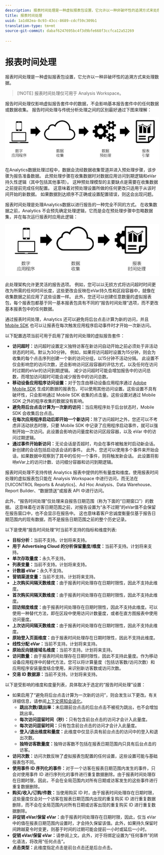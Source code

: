 ```yaml
---
description: 报表时间处理是一种虚拟报表包设置，它允许以一种非破坏性的追溯方式来处理数据。
title: 报表时间处理
uuid: 1a1d82ea-8c93-43cc-8689-cdcf59c309b1
translation-type: tm+mt
source-git-commit: dabaf6247695bc4f3d9bfe668f3ccfca12a52269

---
```



# 报表时间处理

报表时间处理是一种虚拟报表包设置，它允许以一种非破坏性的追溯方式来处理数据。

>[!NOTE] 报表时间处理仅可用于 Analysis Workspace。

报告时间处理仅影响虚拟报告套件中的数据，不会影响基本报告套件中的任何数据或数据收集。 报告时间处理与传统分析处理之间的区别最好通过下图来理解：

![Google1](assets/google1.jpg)

在Analytics数据处理过程中，数据会流经数据收集管道并进入预处理步骤，该步骤为报告准备数据。 此预处理步骤在收集数据时对数据应用访问到期逻辑和eVar持久性逻辑（其中包括其他事项）。 这种预处理模型的主要缺点是需要在收集数据之前提前完成任何配置。 这意味着对预处理设置所做的任何更改只适用于从该时间开始的新数据。 如果数据到达顺序不正确或设置配置错误，则这会出现问题。

报表时间处理是处理Analytics数据以进行报告的一种完全不同的方式。 在收集数据之前，Analytics 不会预先确定处理逻辑，它而是会在预处理步骤中忽略数据集，并在每次运行报表时应用此逻辑：

![Google2](assets/google2.jpg)

此处理架构允许更灵活的报告选项。 例如，您可以以无损方式将访问超时时间更改为所需的任何时间长度，这些更改会反映在eVar持久性和区段容器中，就像在收集数据之前应用了这些设置一样。 此外，您还可以创建任意数量的虚拟报表包，每个报表包都基于同一基本报表包具有不同的“报告时间处理”选项，而不更改基本报表包中的任何数据。

通过报表时间处理，Analytics 还可以避免将后台点击计算为新的访问，并且 [Mobile SDK](https://marketing.adobe.com/developer/get-started/mobile/c-measuring-mobile-applications) 也可以让报表在每次触发应用程序启动事件时才开始一次新访问。

以下配置选项当前可用于启用了报告时间处理的虚拟报告套件：

* **访问超时：**&#x200B;访问超时设置定义独特访客在新访问自动开始之前必须处于非活动状态的时间。默认为30分钟。 例如，如果将访问超时设置为15分钟，则会为收集的每个点击序列创建一个新的访问分组，以15分钟不活动分隔。 此设置不仅会影响您的访问次数，还会影响访问区段容器的评估方式，以及任何在访问时过期的eVar的访问到期逻辑。 减少访问超时可能会增加报告中的访问总数，而增加访问超时可能会减少报告中的访问总数。
* **移动设备应用程序访问设置：**&#x200B;对于包含由移动设备应用程序通过 [Adobe Mobile SDK](https://www.adobe.io/apis/cloudplatform/mobile.html) 生成的数据的报表包，可以使用其他访问设置。这些设置不具有破坏性，只会影响通过 Mobile SDK 收集的点击量。这些设置对通过 Mobile SDK 之外的程序收集的数据没有影响。
* **避免将后台点击计算为一次新的访问：**&#x200B;当应用程序处于后台状态时，Mobile SDK 会收集后台点击。
* **在每次应用程序启动后即开始一个新访问：**&#x200B;除了访问超时之外，您还可以不考虑非活动状态时限，只要 Mobile SDK 中记录了应用程序启动事件，就可以强制开始一次访问。此设置会影响访问量度和访问区段容器，以及 eVar 中的访问过期逻辑。
* **通过事件开始新访问：**&#x200B;无论会话是否超时，均会在事件被触发时启动新会话。新创建的会话包括启动该会话的事件。 此外，您还可以使用多个事件来开始会话，如果数据中观察到了其中的任何一个事件，则将触发新会话。 此设置将影响eVar上的访问计数、访问细分容器和访问到期逻辑。

报表时间处理不支持传统 Analytics 报表中提供的所有量度和维度。使用报表时间处理的虚拟报表包只能在 Analysis Workspace 中进行访问，而无法在 [!UICONTROL Reports & Analytics]、Ad Hoc Analysis、Data Warehouse、Report Builder、“数据馈送”或报表 API 中进行访问。

此外，“报告时间处理”仅处理来自报告日期范围（称为下面的“日期窗口”）的数据。 这意味着在访客日期范围之前，对报告设置为“永不过期”的eVar值不会保留在报告窗口中，也不会显示在报告中。 这也意味着客户忠诚度衡量仅基于报告日期范围内的现有数据，而不是报告日期范围之前的整个历史记录。

以下是使用“报告时间处理”时当前不支持的指标和维度列表:

* **目标分析：**&#x200B;当前不支持。计划将来支持。
* **用于 Advertising Cloud 的分析保留量度/维度：**&#x200B;当前不支持。计划将来支持。
* **单次存取量度：**&#x200B;永久不支持。
* **列表变量：**&#x200B;当前不支持。计划将来支持。
* **计数器 eVar：**&#x200B;永久不支持。
* **营销渠道变量：**&#x200B;当前不支持。计划将来支持。
* **上次购买间隔天数维度：**&#x200B;由于报表时间处理存在日期时限性，因此不支持此维度。
* **首次购买间隔天数维度：**&#x200B;由于报表时间处理存在日期时限性，因此不支持此维度。
* **回访频度维度：**&#x200B;由于报表时间处理存在日期时限性，因此不支持此维度。可以使用一种替代方法，即在区段中使用访问计数量度，或者在直方图报表中使用访问量度。
* **上次访问间隔天数维度：**&#x200B;由于报表时间处理存在日期时限性，因此不支持此维度。
* **原始登入页面维度：**&#x200B;由于报表时间处理存在日期时限性，因此不支持此维度。
* **线性分配 eVar：**&#x200B;当前不支持。计划将来支持。
* **原始反向链接域名维度：**&#x200B;当前不支持。计划将来支持。
* **访问数量：**&#x200B;由于报表时间处理存在日期时限性，因此不支持此量度。作为移动设备应用程序中的替代方法，您可以将计算量度（包括访客数/访问次数）和应用程序安装量度结合使用，来识别新访客数或访问次数。
* **交易 ID 数据源：**&#x200B;当前不支持。计划将来支持。

以下是受影响的维度和度量列表，具体取决于选定的“报告时间处理”设置：

* 如果启用了“避免将后台点击计算为一次新的访问”，则会发生以下更改。有关详细信息，请参阅[上下文感知会话化](vrs-mobile-visit-processing.md)。
   * **跳出次数/跳出率：**&#x200B;未后跟前台点击的后台点击不被视为跳出，也不会增加跳出率。
   * **每次访问逗留时间（秒）：**&#x200B;只有包含前台点击的访问才会计入此量度。
   * **每次访问逗留时间：**&#x200B;只有包含前台点击的访问才会计入此量度。
   * **登入/退出维度和量度：**&#x200B;此维度中仅显示具有前台点击的访问中的登入和退出次数。
   * **独特访客数量度：**&#x200B;独特访客数不包括在报表日期范围内只具有后台点击的访客。
* **访问次数：**&#x200B;访问次数反映了虚拟报表包配置的任何设置，这些设置可能与基础报表包不同。
* **使用事件 ID 序列化的事件：**&#x200B;对于一个访客在报表日期范围内发生的事件，只会对使用事件 ID 进行序列化的事件进行重复数据删除。由于报表时间处理存在日期时限，因此，不会在全局范围内对所有日期或访客发生的这些事件进行重复数据删除。
* **购买/收入/订购/件数：**&#x200B;当使用购买 ID 时，由于报表时间处理存在日期时限，这些量度仅会对一个访客在报表日期范围内出现的重复购买 ID 进行重复数据删除，而不会在全局范围内对所有日期或访客出现的重复购买 ID 进行重复数据删除。
* **非促销 eVar/保留 eVar：**&#x200B;由于报表时间处理存在日期时限，因此，仅当 eVar 中的值在报表日期范围内设置时，才会持久保留该值。此外，如果持久保留时间跨越夏令时变更，则基于时间的过期可能会提前一小时或延后一小时。
* **促销 eVar/保留 eVar：**&#x200B;请参阅上文。此外，对于将绑定设置为“任何事件”的转化语法，将改用“任何点击”。
* **点击类型：**&#x200B;此维度指定点击是前台点击还是后台点击。
